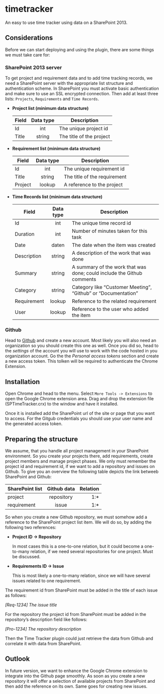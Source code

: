 # timetracker
An easy to use time tracker using data on a SharePoint 2013.

## Considerations
Before we can start deploying and using the plugin, there are some things we must take care for:

### SharePoint 2013 server

To get project and requirement data and to add time tracking records, we need a SharePoint server with the appropriate list  structure and authentication scheme. In SharePoint you must activate basic authentication and make sure to use an SSL encrypted connection. Then add at least three lists: `Projects`, `Requirements` and `Time Records`. 
  
* **Project list (minimum data structure)**

  | Field           | Data type     | Description                   |
  | --------------- |:-------------:| ------------------------------|
  | Id              | int           | The unique project id         |
  | Title           | string        | The title of the project      |

* **Requirement list (minimum data structure)**
 
  | Field           | Data type     | Description                   |
  | --------------- |:-------------:| ------------------------------|
  | Id              | int           | The unique requirement id     |
  | Title           | string        | The title of the requirement  |
  | Project         | lookup        | A reference to the project    |  

* **Time Records list (minimum data structure)**

  | Field           | Data type     | Description                                                            |
  | --------------- |:-------------:| -----------------------------------------------------------------------|
  | Id              | int           | The unique time record id                                              |
  | Duration        | int           | Number of minutes taken for this task                                  |
  | Date            | daten         | The date when the item was created                                     |  
  | Description     | string        | A description of the work that was done                                |
  | Summary         | string        | A summary of the work that was done; could include the Github comments |  
  | Category        | string        | Category like “Customer Meeting”, “Github” or “Documentation”          |
  | Requirement     | lookup        | Reference to the related requirement                                   |  
  | User            | lookup        | Reference to the user who added the item                               |  
  

### Github

Head to [Github](https://github.com) and create a new account. Most likely you will also need an organization so you should create this one as well. Once you did so, head to the *settings* of the account you will use to work with the code hosted in you organization account. Go the the *Personal access tokens* section and create a new access token. This tolken will be required to authenticate the Chrome Extension.


## Installation
Open Chrome and head to the menu. Select `More Tools -> Extensions` to open the Google Chrome extension area. Drag and drop the extension file (SPTimeTracker.crx) to the window and have it installed.

Once it is installed add the SharePoint url of the site or page that you want to access. For the Gitgub credentials you should use your user name and the generated access token. 

## Preparing the structure
We assume, that you handle all project management in your SharePoint environment. So you create your projects there, add requirements, create project members and manage project phases. We only must remember the project id and requirement id, if we want to add a repository and issues on Github. To give you an overview the following table depicts the link betweeb SharePoint and Github:

| SharePoint list | Github data   | Relation |
| --------------- |:-------------:| --------:|
| project         | repository    | 1:*      |
| requirement     | issue         | 1:*      |

So when you create a new Github repository, we must somehow add a reference to the SharePoint project list item.
We will do so, by adding the following two references:

* **Project ID → Repository**

  In most cases this is a one-to-one relation, but it could become a one-to-many relation, if we need several repositories for one project. Must be discussed. 

* **Requirements ID → Issue**

  This is most likely a one-to-many relation, since we will have several issues related to one requirement.


The requirement id from SharePoint must be added in the title of each issue as follows:

*[Req-1234] The issue title*

For the repository the project id from SharePoint must be added in the repository’s description field like follows:

*[Pro-1234] The repository description*

Then the Time Tracker plugin could just retrieve the data from Github and correlate it with data from SharePoint. 


## Outlook
In future version, we want to enhance the Google Chrome extension to integrate into the Github page smoothly. 
As soon as you create a new repository it will offer a selection of available projects from SharePoint and then add the reference on its own. Same goes for creating new issues.
